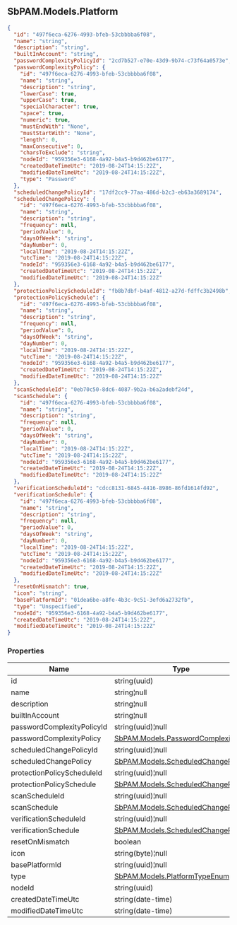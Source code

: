 
<h2 id="tocS_SbPAM.Models.Platform">SbPAM.Models.Platform</h2>

<a id="schemasbpam.models.platform"></a>
<a id="schema_SbPAM.Models.Platform"></a>
<a id="tocSsbpam.models.platform"></a>
<a id="tocssbpam.models.platform"></a>

```json
{
  "id": "497f6eca-6276-4993-bfeb-53cbbbba6f08",
  "name": "string",
  "description": "string",
  "builtInAccount": "string",
  "passwordComplexityPolicyId": "2cd7b527-e70e-43d9-9b74-c73f64a0573e",
  "passwordComplexityPolicy": {
    "id": "497f6eca-6276-4993-bfeb-53cbbbba6f08",
    "name": "string",
    "description": "string",
    "lowerCase": true,
    "upperCase": true,
    "specialCharacter": true,
    "space": true,
    "numeric": true,
    "mustEndWith": "None",
    "mustStartWith": "None",
    "length": 0,
    "maxConsecutive": 0,
    "charsToExclude": "string",
    "nodeId": "959356e3-6168-4a92-b4a5-b9d462be6177",
    "createdDateTimeUtc": "2019-08-24T14:15:22Z",
    "modifiedDateTimeUtc": "2019-08-24T14:15:22Z",
    "type": "Password"
  },
  "scheduledChangePolicyId": "17df2cc9-77aa-486d-b2c3-eb63a3689174",
  "scheduledChangePolicy": {
    "id": "497f6eca-6276-4993-bfeb-53cbbbba6f08",
    "name": "string",
    "description": "string",
    "frequency": null,
    "periodValue": 0,
    "daysOfWeek": "string",
    "dayNumber": 0,
    "localTime": "2019-08-24T14:15:22Z",
    "utcTime": "2019-08-24T14:15:22Z",
    "nodeId": "959356e3-6168-4a92-b4a5-b9d462be6177",
    "createdDateTimeUtc": "2019-08-24T14:15:22Z",
    "modifiedDateTimeUtc": "2019-08-24T14:15:22Z"
  },
  "protectionPolicyScheduleId": "fb8b7dbf-b4af-4812-a27d-fdffc3b2498b",
  "protectionPolicySchedule": {
    "id": "497f6eca-6276-4993-bfeb-53cbbbba6f08",
    "name": "string",
    "description": "string",
    "frequency": null,
    "periodValue": 0,
    "daysOfWeek": "string",
    "dayNumber": 0,
    "localTime": "2019-08-24T14:15:22Z",
    "utcTime": "2019-08-24T14:15:22Z",
    "nodeId": "959356e3-6168-4a92-b4a5-b9d462be6177",
    "createdDateTimeUtc": "2019-08-24T14:15:22Z",
    "modifiedDateTimeUtc": "2019-08-24T14:15:22Z"
  },
  "scanScheduleId": "0eb70c50-8dc6-4087-9b2a-b6a2adebf24d",
  "scanSchedule": {
    "id": "497f6eca-6276-4993-bfeb-53cbbbba6f08",
    "name": "string",
    "description": "string",
    "frequency": null,
    "periodValue": 0,
    "daysOfWeek": "string",
    "dayNumber": 0,
    "localTime": "2019-08-24T14:15:22Z",
    "utcTime": "2019-08-24T14:15:22Z",
    "nodeId": "959356e3-6168-4a92-b4a5-b9d462be6177",
    "createdDateTimeUtc": "2019-08-24T14:15:22Z",
    "modifiedDateTimeUtc": "2019-08-24T14:15:22Z"
  },
  "verificationScheduleId": "cdcc8131-6845-4416-8986-86fd1614fd92",
  "verificationSchedule": {
    "id": "497f6eca-6276-4993-bfeb-53cbbbba6f08",
    "name": "string",
    "description": "string",
    "frequency": null,
    "periodValue": 0,
    "daysOfWeek": "string",
    "dayNumber": 0,
    "localTime": "2019-08-24T14:15:22Z",
    "utcTime": "2019-08-24T14:15:22Z",
    "nodeId": "959356e3-6168-4a92-b4a5-b9d462be6177",
    "createdDateTimeUtc": "2019-08-24T14:15:22Z",
    "modifiedDateTimeUtc": "2019-08-24T14:15:22Z"
  },
  "resetOnMismatch": true,
  "icon": "string",
  "basePlatformId": "01dea6be-a8fe-4b3c-9c51-3efd6a2732fb",
  "type": "Unspecified",
  "nodeId": "959356e3-6168-4a92-b4a5-b9d462be6177",
  "createdDateTimeUtc": "2019-08-24T14:15:22Z",
  "modifiedDateTimeUtc": "2019-08-24T14:15:22Z"
}

```

### Properties

|Name|Type|Required|Restrictions|Description|
|---|---|---|---|---|
|id|string(uuid)|false|none|none|
|name|string¦null|false|none|none|
|description|string¦null|false|none|none|
|builtInAccount|string¦null|false|none|none|
|passwordComplexityPolicyId|string(uuid)¦null|false|none|none|
|passwordComplexityPolicy|[SbPAM.Models.PasswordComplexity](#schemasbpam.models.passwordcomplexity)|false|none|none|
|scheduledChangePolicyId|string(uuid)¦null|false|none|none|
|scheduledChangePolicy|[SbPAM.Models.ScheduledChangePolicy](#schemasbpam.models.scheduledchangepolicy)|false|none|none|
|protectionPolicyScheduleId|string(uuid)¦null|false|none|none|
|protectionPolicySchedule|[SbPAM.Models.ScheduledChangePolicy](#schemasbpam.models.scheduledchangepolicy)|false|none|none|
|scanScheduleId|string(uuid)¦null|false|none|none|
|scanSchedule|[SbPAM.Models.ScheduledChangePolicy](#schemasbpam.models.scheduledchangepolicy)|false|none|none|
|verificationScheduleId|string(uuid)¦null|false|none|none|
|verificationSchedule|[SbPAM.Models.ScheduledChangePolicy](#schemasbpam.models.scheduledchangepolicy)|false|none|none|
|resetOnMismatch|boolean|false|none|none|
|icon|string(byte)¦null|false|none|none|
|basePlatformId|string(uuid)¦null|false|none|none|
|type|[SbPAM.Models.PlatformTypeEnum](#schemasbpam.models.platformtypeenum)|false|none|none|
|nodeId|string(uuid)|false|none|none|
|createdDateTimeUtc|string(date-time)|false|none|none|
|modifiedDateTimeUtc|string(date-time)|false|none|none|


